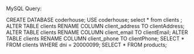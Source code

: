 MySQL Query:

CREATE DATABASE coderhouse;
USE coderhouse;
select * from clients ;
ALTER TABLE clients RENAME COLUMN client_address TO clientAddress;
ALTER TABLE clients RENAME COLUMN client_email TO clientEmail;
ALTER TABLE clients RENAME COLUMN client_phone TO clientPhone;
SELECT * FROM clients WHERE dni = 20000099;
SELECT * FROM products;
